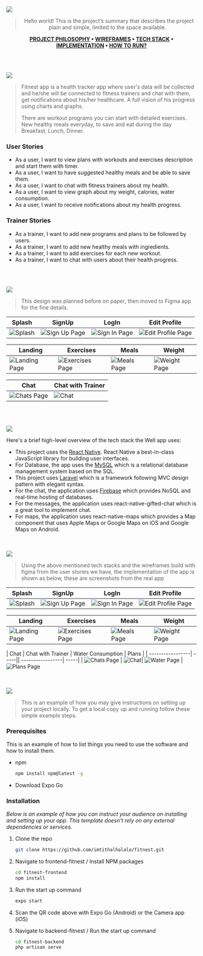 <img src="./readme/title1.svg"/>

<div align="center">

> Hello world! This is the project’s summary that describes the project plain and simple, limited to the space available.  

**[PROJECT PHILOSOPHY](https://github.com/imtithalhalalo/fitnest#-project-philosophy) • [WIREFRAMES](https://github.com/imtithalhalalo/fitnest#-wireframes) • [TECH STACK](https://github.com/imtithalhalalo/fitnest#-tech-stack) • [IMPLEMENTATION](https://github.com/imtithalhalalo/fitnest#-impplementation) • [HOW TO RUN?](https://github.com/imtithalhalalo/fitnest#-how-to-run)**

</div>

<br><br>


<img src="./readme/title2.svg"/>

> Fitnest app is a health tracker app where user's data will be collected and he/she will be connected to fitness trainers and chat with them, get notifications about his/her healthcare. A full vision of his progress using charts and graphs.
>
> There are workout programs you can start with detailed exercises. New healthy meals everyday, to save and eat during the day Breakfast, Lunch, Dinner.

### User Stories
- As a user, I want to view plans with workouts and exercises description and start them with timer.
- As a user, I want to have suggested healthy meals and be able to save them.
- As a user, I want to chat with fitness trainers about my health.
- As a user, I want to view graph about my weight, calories, water consumption.
- As a user, I want to receive notifications about my health progress.
### Trainer Stories
- As a trainer, I want to add new programs and plans to be followed by users.
- As a trainer,  I want to add new healthy meals with ingredients.
- As a trainer, I want to add exercises for each new workout.
- As a trainer, I want to chat with users about their health progress.

<br><br>

<img src="./readme/title3.svg"/>

> This design was planned before on paper, then moved to Figma app for the fine details.

| Splash  | SignUp  | LogIn  | Edit Profile  |
| -----------------| -----|-----|-----|
| ![Splash](https://github.com/imtithalhalalo/fitnest/blob/frontend/readme/prototyping/images/splash.svg) | ![Sign Up Page](https://github.com/imtithalhalalo/fitnest/blob/frontend/readme/prototyping/images/signup.svg) |![Sign In Page](https://github.com/imtithalhalalo/fitnest/blob/frontend/readme/prototyping/images/login.svg) |![Edit Profile Page](https://github.com/imtithalhalalo/fitnest/blob/frontend/readme/prototyping/images/profile.svg)

| Landing  | Exercises  | Meals  | Weight  |
| -----------------| -----|-----|-----|
| ![Landing Page](https://github.com/imtithalhalalo/fitnest/blob/frontend/readme/prototyping/images/landing.svg) | ![Exercises Page](https://github.com/imtithalhalalo/fitnest/blob/frontend/readme/prototyping/images/exercises.svg) |![Meals Page](https://github.com/imtithalhalalo/fitnest/blob/frontend/readme/prototyping/images/meals.svg) |![Weight Page](https://github.com/imtithalhalalo/fitnest/blob/frontend/readme/prototyping/images/weight.svg)

| Chat  | Chat with Trainer  |
| -----------------| -----|
| ![Chats Page](https://github.com/imtithalhalalo/fitnest/blob/frontend/readme/prototyping/images/chats.svg) | ![Chat](https://github.com/imtithalhalalo/fitnest/blob/frontend/readme/prototyping/images/chat.svg)



<br><br>

<img src="./readme/title4.svg"/>

Here's a brief high-level overview of the tech stack the Well app uses:

- This project uses the [React Native](https://reactnative.dev/). React Native a best-in-class JavaScript library for building user interfaces.
- For Database, the app uses the [MySQL](https://www.mysql.com/) which is a relational database management system based on the SQL.
- This project uses [Laravel](https://laravel.com/) which is a framework following MVC design pattern with elegant syntax. 
- For the chat, the application uses [Firebase](https://firebase.google.com/) which provides NoSQL and real-time hosting of databases. 
- For the messages, the application uses react-native-gifted-chat which is a great tool to implement chat.
- For maps, the application uses react-native-maps which provides a Map component that uses Apple Maps or Google Maps on iOS and Google Maps on Android.




<br><br>
<img src="./readme/title5.svg"/>

> Using the above mentioned tech stacks and the wireframes build with figma from the user stories we have, the implementation of the app is shown as below, these are screenshots from the real app

| Splash  | SignUp  | LogIn  | Edit Profile  |
| -----------------| -----|-----|-----|
| ![Splash](https://github.com/imtithalhalalo/fitnest/blob/frontend/readme/prototyping/gif/splash.jpg) | ![Sign Up Page](https://github.com/imtithalhalalo/fitnest/blob/frontend/readme/prototyping/gif/signup.jpg) |![Sign In Page](https://github.com/imtithalhalalo/fitnest/blob/frontend/readme/prototyping/gif/login.jpg) |![Edit Profile Page](https://github.com/imtithalhalalo/fitnest/blob/frontend/readme/prototyping/gif/editprofile.jpg)

| Landing  | Exercises  | Meals  | Weight  |
| -----------------| -----|-----|-----|
| ![Landing Page](https://github.com/imtithalhalalo/fitnest/blob/frontend/readme/prototyping/gif/landing.jpg) | ![Exercises Page](https://github.com/imtithalhalalo/fitnest/blob/frontend/readme/prototyping/gif/exercise.jpg) |![Meals Page](https://github.com/imtithalhalalo/fitnest/blob/frontend/readme/prototyping/gif/meals.jpg) |![Weight Page](https://github.com/imtithalhalalo/fitnest/blob/frontend/readme/prototyping/gif/weight.jpg)

| Chat  | Chat with Trainer  | Water Consumption  | Plans  |
| -----------------| -----|| -----------------| -----|
| ![Chats Page](https://github.com/imtithalhalalo/fitnest/blob/frontend/readme/prototyping/gif/chats.jpg) | ![Chat](https://github.com/imtithalhalalo/fitnest/blob/frontend/readme/prototyping/gif/chat.jpg)| ![Water Page](https://github.com/imtithalhalalo/fitnest/blob/frontend/readme/prototyping/gif/water.jpg) | ![Plans Page](https://github.com/imtithalhalalo/fitnest/blob/frontend/readme/prototyping/gif/plans.jpg)

<br><br>
<img src="./readme/title6.svg"/>


> This is an example of how you may give instructions on setting up your project locally.
To get a local copy up and running follow these simple example steps.

### Prerequisites

This is an example of how to list things you need to use the software and how to install them.
* npm
  ```sh
  npm install npm@latest -g
  ```
* Download Expo Go

### Installation

_Below is an example of how you can instruct your audience on installing and setting up your app. This template doesn't rely on any external dependencies or services._

1. Clone the repo
   ```sh
   git clone https://github.com/imtithalhalalo/fitnest.git
   ```
2. Navigate to frontend-fitnest / Install NPM packages
   ```sh
   cd fitnest-frontend
   npm install
   ```
3. Run the start up command
   ```sh
   expo start
   ```
4. Scan the QR code above with Expo Go (Android) or the Camera app (iOS)

3. Navigate to backend-fitnest / Run the start up command
   ```sh
   cd fitnest-backend
   php artisan serve
   ```




